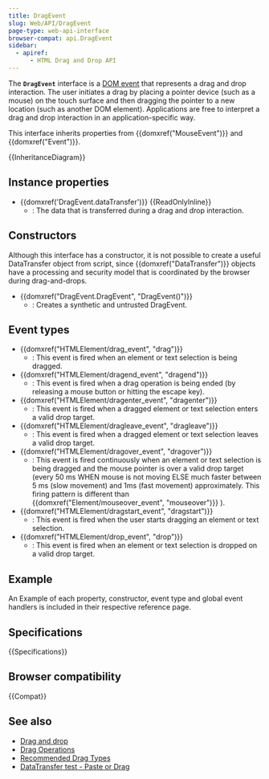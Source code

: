 ```yaml
---
title: DragEvent
slug: Web/API/DragEvent
page-type: web-api-interface
browser-compat: api.DragEvent
sidebar:
  - apiref:
      - HTML Drag and Drop API
---
```


The **`DragEvent`** interface is a [DOM event](/en-US/docs/Web/API/Event) that represents a drag and drop interaction. The user initiates a drag by placing a pointer device (such as a mouse) on the touch surface and then dragging the pointer to a new location (such as another DOM element). Applications are free to interpret a drag and drop interaction in an application-specific way.

This interface inherits properties from {{domxref("MouseEvent")}} and {{domxref("Event")}}.

{{InheritanceDiagram}}

## Instance properties

- {{domxref('DragEvent.dataTransfer')}} {{ReadOnlyInline}}
  - : The data that is transferred during a drag and drop interaction.

## Constructors

Although this interface has a constructor, it is not possible to create a useful DataTransfer object from script, since {{domxref("DataTransfer")}} objects have a processing and security model that is coordinated by the browser during drag-and-drops.

- {{domxref("DragEvent.DragEvent", "DragEvent()")}}
  - : Creates a synthetic and untrusted DragEvent.

## Event types

- {{domxref("HTMLElement/drag_event", "drag")}}
  - : This event is fired when an element or text selection is being dragged.
- {{domxref("HTMLElement/dragend_event", "dragend")}}
  - : This event is fired when a drag operation is being ended (by releasing a mouse button or hitting the escape key).
- {{domxref("HTMLElement/dragenter_event", "dragenter")}}
  - : This event is fired when a dragged element or text selection enters a valid drop target.
- {{domxref("HTMLElement/dragleave_event", "dragleave")}}
  - : This event is fired when a dragged element or text selection leaves a valid drop target.
- {{domxref("HTMLElement/dragover_event", "dragover")}}
  - : This event is fired continuously when an element or text selection is being dragged and the mouse pointer is over a valid drop target (every 50 ms WHEN mouse is not moving ELSE much faster between 5 ms (slow movement) and 1ms (fast movement) approximately. This firing pattern is different than {{domxref("Element/mouseover_event", "mouseover")}} ).
- {{domxref("HTMLElement/dragstart_event", "dragstart")}}
  - : This event is fired when the user starts dragging an element or text selection.
- {{domxref("HTMLElement/drop_event", "drop")}}
  - : This event is fired when an element or text selection is dropped on a valid drop target.

## Example

An Example of each property, constructor, event type and global event handlers is included in their respective reference page.

## Specifications

{{Specifications}}

## Browser compatibility

{{Compat}}

## See also

- [Drag and drop](/en-US/docs/Web/API/HTML_Drag_and_Drop_API)
- [Drag Operations](/en-US/docs/Web/API/HTML_Drag_and_Drop_API/Drag_operations)
- [Recommended Drag Types](/en-US/docs/Web/API/HTML_Drag_and_Drop_API/Recommended_drag_types)
- [DataTransfer test - Paste or Drag](https://codepen.io/tech_query/pen/MqGgap)
